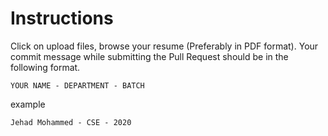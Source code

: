 # Instructions
Click on upload files, browse your resume (Preferably in PDF format).
Your commit message while submitting the Pull Request should be in the following format.
```
YOUR NAME - DEPARTMENT - BATCH
```
example
```
Jehad Mohammed - CSE - 2020
```
